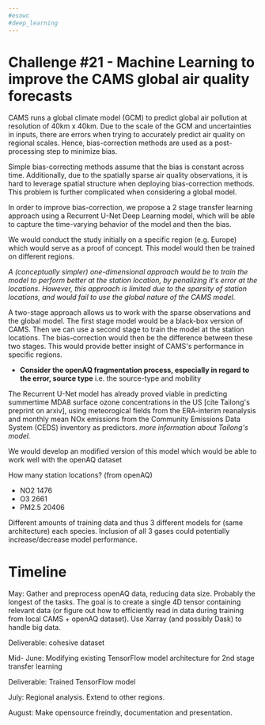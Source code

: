 ```yaml
---
#esowc
#deep_learning
---
```


# Challenge #21 - Machine Learning to improve the CAMS global air quality forecasts

CAMS runs a global climate model (GCM) to predict global air pollution at resolution of 40km x 40km. Due to the scale of the GCM and uncertainties in inputs, there are errors when trying to accurately predict air quality on regional scales. Hence, bias-correction methods are used as a post-processing step to minimize bias.

Simple bias-correcting methods assume that the bias is constant across time. Additionally, due to the spatially sparse air quality observations, it is hard to leverage spatial structure when deploying bias-correction methods. This problem is further complicated when considering a global model.

In order to improve bias-correction, we propose a 2 stage transfer learning approach using a Recurrent U-Net Deep Learning model, which will be able to capture the time-varying behavior of the model and then the bias.

 We would conduct the study initially on a specific region (e.g. Europe) which would serve as a proof of concept. This model would then be trained on different regions.

*A (conceptually simpler) one-dimensional approach would be to train the model to perform better at the station location, by penalizing it's error at the locations. However, this approach is limited due to the sparsity of station locations, and would fail to use the global nature of the CAMS model.*

A two-stage approach allows us to work with the sparse observations and the global  model. The first stage model would be a black-box version of CAMS. Then we can use a second stage to train the model at the station locations. The bias-correction would then be the difference between these two stages. This would provide better insight of CAMS's performance in specific regions. 

- **Consider the openAQ fragmentation process, especially in regard to the error, source type**
  i.e. the source-type and  mobility

The Recurrent U-Net model has already proved viable in predicting summertime MDA8 surface ozone concentrations in the US [cite Tailong's preprint on arxiv], using meteorogical fields from the ERA-interim reanalysis and monthly mean NOx emissions from the Community Emissions Data System (CEDS) inventory as predictors. *more information about Tailong's model.*

We would develop an modified version of this model which would be able to work well with the openAQ dataset

How many station locations? (from openAQ)
- NO2 1476 
- O3 2661
- PM2.5 20406

Different amounts of training data and thus 3 different models for (same architecture) each species. Inclusion of all 3 gases could potentially increase/decrease  model performance. 

# Timeline

May: Gather and preprocess openAQ data, reducing data size. Probably the longest of the tasks. The goal is to create a single 4D tensor containing relevant data (or figure out how to efficiently read in data during training from local CAMS + openAQ dataset). Use Xarray (and possibly Dask) to handle big data.

Deliverable: cohesive dataset

Mid- June: Modifying existing TensorFlow model architecture for 2nd stage transfer learning

Deliverable: Trained TensorFlow model

July: Regional analysis. Extend to other regions.

August: Make opensource freindly, documentation and presentation.